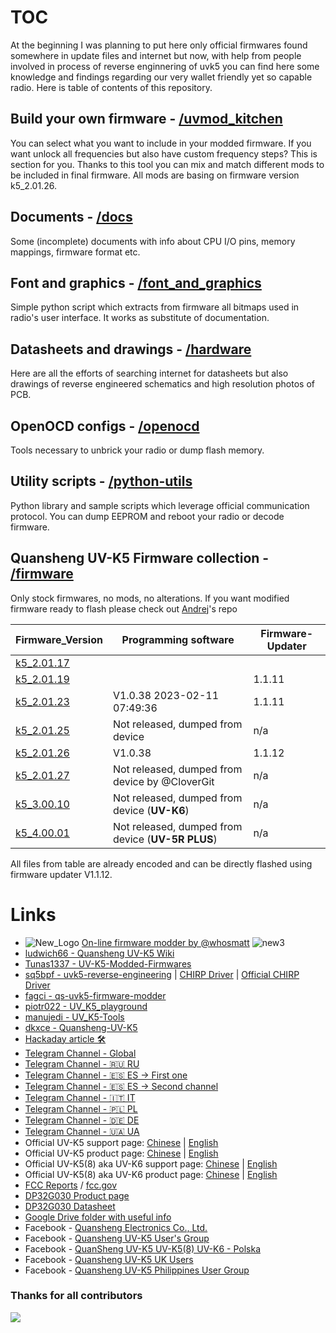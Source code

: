 # TOC
At the beginning I was planning to put here only official firmwares found somewhere in update files and internet but now, with help from people involved in process of reverse enginnering of uvk5 you can find here some knowledge and findings regarding our very wallet friendly yet so capable radio. Here is table of contents of this repository.

## Build your own firmware - [/uvmod_kitchen](/uvmod_kitchen)
You can select what you want to include in your modded firmware. If you want unlock all frequencies but also have custom frequency steps? This is section for you. Thanks to this tool you can mix and match different mods to be included in final firmware. All mods are basing on firmware version k5_2.01.26.

## Documents - [/docs](/docs)
Some (incomplete) documents with info about CPU I/O pins, memory mappings, firmware format etc. 

## Font and graphics - [/font_and_graphics](/font_and_graphics)
Simple python script which extracts from firmware all bitmaps used in radio's user interface. It works as substitute of documentation.

## Datasheets and drawings - [/hardware](/hardware)
Here are all the efforts of searching internet for datasheets but also drawings of reverse engineered schematics and high resolution photos of PCB.

## OpenOCD configs - [/openocd](/openocd)
Tools necessary to unbrick your radio or dump flash memory.

## Utility scripts - [/python-utils](/python-utils)
Python library and sample scripts which leverage official communication protocol. You can dump EEPROM and reboot your radio or decode firmware. 

## Quansheng UV-K5 Firmware collection - [/firmware](/firmware)
Only stock firmwares, no mods, no alterations. If you want modified firmware ready to flash please check out [Andrej](https://github.com/Tunas1337/UV-K5-Modded-Firmwares)'s repo

| Firmware_Version                                 | Programming software                                | Firmware-Updater |
| --                                               | --                                                  | --               |
| [k5_2.01.17](firmware/k5_v2.01.17_publish.bin)   |                                                     |                  |
| [k5_2.01.19](firmware/k5_v2.01.19_publish.bin)   |                                                     | 1.1.11           |
| [k5_2.01.23](firmware/k5_v2.01.23_publish.bin)   | V1.0.38 2023-02-11 07:49:36                         | 1.1.11           |
| [k5_2.01.25](firmware/k5_v2.01.25_publish.bin)   | Not released, dumped from device                    | n/a              |
| [k5_2.01.26](firmware/k5_v2.01.26_publish.bin)   | V1.0.38                                             | 1.1.12           |
| [k5_2.01.27](firmware/k5_v2.01.27_flashable.bin) | Not released, dumped from device by @CloverGit      | n/a              |
| [k5_3.00.10](firmware/k5_v3.00.10_flashable.bin) | Not released, dumped from device (**UV-K6**)        | n/a              |
| [k5_4.00.01](firmware/k5_v4.00.01_flashable.bin) | Not released, dumped from device (**UV-5R PLUS**)   | n/a              |

All files from table are already encoded and can be directly flashed using firmware updater V1.1.12. 


# Links
* ![New_Logo](https://github.com/amnemonic/Quansheng_UV-K5_Firmware/assets/29899901/9b6b8303-6a95-4c9f-81b7-52782500f833) [On-line firmware modder by @whosmatt](https://whosmatt.github.io/uvmod/) ![new3](https://github.com/amnemonic/Quansheng_UV-K5_Firmware/assets/29899901/4815527c-508c-4d93-9c33-149d1ebd6234)
* [ludwich66 - Quansheng UV-K5 Wiki](https://github.com/ludwich66/Quansheng_UV-K5_Wiki/wiki)
* [Tunas1337 - UV-K5-Modded-Firmwares](https://github.com/Tunas1337/UV-K5-Modded-Firmwares)
* [sq5bpf - uvk5-reverse-engineering](https://github.com/sq5bpf/uvk5-reverse-engineering) | [CHIRP Driver](https://github.com/sq5bpf/uvk5-reverse-engineering/blob/main/uvk5.py) | [Official CHIRP Driver](https://github.com/kk7ds/chirp/blob/master/chirp/drivers/uvk5.py)
* [fagci - qs-uvk5-firmware-modder](https://github.com/fagci/qs-uvk5-firmware-modder)
* [piotr022 - UV_K5_playground](https://github.com/piotr022/UV_K5_playground)
* [manujedi - UV_K5-Tools](https://github.com/manujedi/UV_K5-Tools)
* [dkxce - Quansheng-UV-K5](https://github.com/dkxce/Quansheng-UV-K5)
* [Hackaday article 🛠](https://hackaday.com/2023/06/23/easy-modifications-for-inexpensive-radios/)
* [Telegram Channel - Global](https://t.me/quansheng_uvk5_en)
* [Telegram Channel - 🇷🇺 RU](https://t.me/uv_k5)
* [Telegram Channel - 🇪🇸 ES -> First one](https://t.me/Quansenguvk5) 
* [Telegram Channel - 🇪🇸 ES -> Second channel](https://t.me/QuanShengES)
* [Telegram Channel - 🇮🇹 IT](https://t.me/+W31XPFpurWk0NzM0)
* [Telegram Channel - 🇵🇱 PL](https://t.me/uvk5_pl)
* [Telegram Channel - 🇩🇪 DE](https://t.me/quanshenguv5kde)
* [Telegram Channel - 🇺🇦 UA](https://t.me/radioamators/38782)
* Official UV-K5 support page:              [Chinese](http://qsfj.com/support/downloads/3002) | [English](http://en.qsfj.com/support/downloads/3002)
* Official UV-K5 product page:              [Chinese](http://qsfj.com/products/3002)          | [English](http://en.qsfj.com/products/3002)
* Official UV-K5(8) aka UV-K6 support page: [Chinese](http://qsfj.com/support/downloads/3268) | [English](http://en.qsfj.com/support/downloads/3268)
* Official UV-K5(8) aka UV-K6 product page: [Chinese](http://qsfj.com/products/3268)          | [English](http://en.qsfj.com/products/3268)
* [FCC Reports](https://fcc.id/XBPUV-K5) / [fcc.gov](https://apps.fcc.gov/oetcf/eas/reports/ViewExhibitReport.cfm?mode=Exhibits&RequestTimeout=500&calledFromFrame=Y&application_id=8sqkxgC%2F1cYNHF0lGkSAwA%3D%3D&fcc_id=XBPUV-K5)
* [DP32G030 Product page](https://dnsj88.com/dp32g030lq32)
* [DP32G030 Datasheet](https://dnsj88.com/filedownload/493463)
* [Google Drive folder with useful info](https://drive.google.com/drive/folders/1NmcPb5yl5jnz7uWBO-c4B89XYL5AZeHw)
* Facebook - [Quansheng Electronics Co., Ltd.](https://www.facebook.com/QuanshengRadios/)
* Facebook - [Quansheng UV-K5 User's Group](https://www.facebook.com/groups/229333669483573/)
* Facebook - [QuanSheng UV-K5 UV-K5(8) UV-K6 - Polska](https://www.facebook.com/groups/205485455659292/)
* Facebook - [Quansheng UV-K5 UK Users](https://www.facebook.com/groups/2291286734508728/)
* Facebook - [Quansheng UV-K5 Philippines User Group](https://www.facebook.com/groups/678587170703812/)


### Thanks for all contributors

<a href="https://github.com/amnemonic/Quansheng_UV-K5_Firmware/graphs/contributors">
  <img src="https://contrib.rocks/image?repo=amnemonic/Quansheng_UV-K5_Firmware" />
</a>
